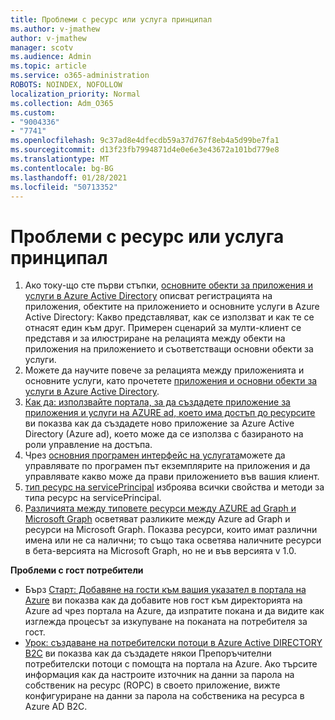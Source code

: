 ```yaml
---
title: Проблеми с ресурс или услуга принципал
ms.author: v-jmathew
author: v-jmathew
manager: scotv
ms.audience: Admin
ms.topic: article
ms.service: o365-administration
ROBOTS: NOINDEX, NOFOLLOW
localization_priority: Normal
ms.collection: Adm_O365
ms.custom:
- "9004336"
- "7741"
ms.openlocfilehash: 9c37ad8e4dfecdb59a37d767f8eb4a5d99be7fa1
ms.sourcegitcommit: d13f23fb7994871d4e0e6e3e43672a101bd779e8
ms.translationtype: MT
ms.contentlocale: bg-BG
ms.lasthandoff: 01/28/2021
ms.locfileid: "50713352"
---
```

# <a name="issues-with-a-resource-or-service-principal"></a>Проблеми с ресурс или услуга принципал

1. Ако току-що сте първи стъпки, [основните обекти за приложения и услуги в Azure Active Directory](https://docs.microsoft.com/azure/active-directory/develop/app-objects-and-service-principals) описват регистрацията на приложения, обектите на приложението и основните услуги в Azure Active Directory: Какво представляват, как се използват и как те се отнасят един към друг. Примерен сценарий за мулти-клиент се представя и за илюстриране на релацията между обекти на приложения на приложението и съответстващи основни обекти за услуги.
2. Можете да научите повече за релацията между приложенията и основните услуги, като прочетете [приложения и основни обекти за услуги в Azure Active Directory](https://docs.microsoft.com/azure/active-directory/develop/app-objects-and-service-principals).
3. [Как да: използвайте портала, за да създадете приложение за приложения и услуги на AZURE ad, което има достъп до ресурсите](https://docs.microsoft.com/azure/active-directory/develop/howto-create-service-principal-portal) ви показва как да създадете ново приложение за Azure Active Directory (Azure ad), което може да се използва с базираното на роли управление на достъпа.
4. Чрез [основния програмен интерфейс на услугата](https://docs.microsoft.com/graph/api/resources/serviceprincipal)можете да управлявате по програмен път екземплярите на приложения и да управлявате какво може да прави приложението във вашия клиент.
5. [тип ресурс на servicePrincipal](https://docs.microsoft.com/graph/api/resources/serviceprincipal) изброява всички свойства и методи за типа ресурс на servicePrincipal.
6. [Различията между типовете ресурси между AZURE ad Graph и Microsoft Graph](https://docs.microsoft.com/graph/migrate-azure-ad-graph-resource-differences) осветяват разликите между Azure ad Graph и ресурси на Microsoft Graph. Показва ресурси, които имат различни имена или не са налични; то също така осветява наличните ресурси в бета-версията на Microsoft Graph, но не и във версията v 1.0.

**Проблеми с гост потребители**

- Бърз [Старт: Добавяне на гости към вашия указател в портала на Azure](https://docs.microsoft.com/azure/active-directory/external-identities/b2b-quickstart-add-guest-users-portal#prerequisites) ви показва как да добавите нов гост към директорията на Azure ad чрез портала на Azure, да изпратите покана и да видите как изглежда процесът за изкупуване на поканата на потребителя за гост.
- [Урок: създаване на потребителски потоци в Azure Active DIRECTORY B2C](https://docs.microsoft.com/azure/active-directory-b2c/tutorial-create-user-flows) ви показва как да създадете някои Препоръчителни потребителски потоци с помощта на портала на Azure. Ако търсите информация как да настроите източник на данни за парола на собственик на ресурс (ROPC) в своето приложение, вижте конфигуриране на данни за парола на собственика на ресурса в Azure AD B2C.
